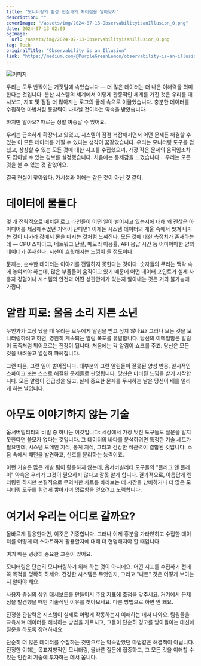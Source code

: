 ```yaml
---
title: "모니터링의 환상 현실과의 차이점을 알아보자"
description: ""
coverImage: "/assets/img/2024-07-13-ObservabilityisanIllusion_0.png"
date: 2024-07-13 02:09
ogImage: 
  url: /assets/img/2024-07-13-ObservabilityisanIllusion_0.png
tag: Tech
originalTitle: "Observability is an Illusion"
link: "https://medium.com/@PurpleGreenLemon/observability-is-an-illusion-08ecc4fea730"
---
```



![이미지](/assets/img/2024-07-13-ObservabilityisanIllusion_0.png)

우리는 모두 반짝이는 거짓말에 속았습니다 — 더 많은 데이터는 더 나은 이해력을 의미한다는 것입니다. 분산 시스템의 세계에서 이렇게 관종적인 체계를 가진 것은 우리를 대시보드, 지표 및 점점 더 많아지는 로그의 굴레 속으로 이끌었습니다. 충분한 데이터를 수집하면 마법처럼 통찰력이 나타날 것이라는 약속을 받았습니다.

하지만 알아요? 때로는 정말 짜증날 수 있어요.

우리는 급속하게 확장되고 있었고, 시스템이 점점 복잡해지면서 어떤 문제든 해결할 수 있는 이 모든 데이터를 가질 수 있다는 생각이 꿈같았습니다. 우리는 모니터링 도구를 겹쳤고, 상상할 수 있는 모든 것에 대한 지표를 수집했으며, 가장 작은 문제의 움직임조차도 잡아낼 수 있는 경보를 설정했습니다. 처음에는 통제감을 느꼈습니다... 우리는 모든 것을 볼 수 있는 것 같았어요.

<div class="content-ad"></div>

결국 현실이 찾아왔다. 가시성과 이해는 같은 것이 아닌 것 같다.

# 데이터에 물들다

몇 개 전략적으로 배치된 로그 라인들이 어떤 일이 벌어지고 있는지에 대해 꽤 괜찮은 아이디어를 제공해주었던 기억이 난다면? 이제는 시스템 데이터의 개울 속에서 씻겨 나가는 것이 나가라 강에서 물을 마시는 것처럼 느껴진다. 모든 것에 대한 측정치가 존재하는데 — CPU 스파이크, 네트워크 단절, 메모리 이용률, API 응답 시간 등 어마어마한 양의 데이터가 존재한다. 시선이 흐릿해지는 느낌이 들 정도이다.

문제는, 순수한 데이터는 이야기를 전달하지 못한다는 것이다. 숫자들의 무리는 맥락 속에 놓여져야 하는데, 많은 부품들이 움직이고 있기 때문에 어떤 데이터 포인트가 실제 사용자 경험이나 시스템의 안전과 어떤 상관관계가 있는지 알아내는 것은 거의 불가능에 가깝다.

<div class="content-ad"></div>

# 알람 피로: 울음 소리 지른 소년

무언가가 고장 났을 때 우리는 모두에게 알림을 받고 싶지 않나요? 그러나 모든 것을 모니터링하려고 하면, 영원히 계속되는 알림 폭포를 유발합니다. 당신의 이메일함은 알림이 폭죽처럼 튀어오르는 전장이 됩니다. 처음에는 각 알림이 쇼크를 주죠. 당신은 모든 것을 내려놓고 열심히 파헤칩니다.

그런 다음, 그런 일이 벌어집니다. 대부분의 그런 알림들이 잘못된 양성 반응, 일시적인 스파이크 또는 스스로 해결된 문제들로 판명됩니다. 당신은 마비된 느낌을 받기 시작합니다. 모든 알림이 긴급성을 잃고, 실제 중요한 문제를 무시하는 날은 당신이 배를 얼리게 하는 날입니다.

# 아무도 이야기하지 않는 기술

<div class="content-ad"></div>

옵서버빌리티의 비밀 중 하나는 이것입니다: 세상에서 가장 멋진 도구들도 질문을 알지 못한다면 쓸모가 없다는 것입니다. 그 데이터의 바다를 분석하려면 특정한 기술 세트가 필요한데, 시스템 도메인 지식, 통계 지식, 그리고 건강한 직관력이 결합된 것입니다. 소음 속에서 패턴을 발견하고, 신호를 분리하는 능력이죠.

이런 기술은 많은 개발 팀이 활용하지 않는데, 옵서버빌리티 도구들의 "플러그 앤 플레이" 약속은 우리가 그것이 필요하지 않다고 잘못 알게 합니다. 결과적으로, 아름답게 렌더링된 하지만 본질적으로 무의미한 차트를 바라보는 데 시간을 낭비하거나 더 많은 모니터링 도구를 힘겹게 쌓아가며 명료함을 얻으려고 노력합니다.

# 여기서 우리는 어디로 갈까요?

올바르게 활용한다면, 이것은 귀중합니다. 그러나 이제 흥분을 가라앉히고 수집한 데이터를 어떻게 더 스마트하게 활용할지에 대해 더 현명해져야 할 때입니다.

<div class="content-ad"></div>

여기 배운 굉장히 중요한 교훈이 있어요.

모니터링은 단순히 모니터링하기 위해 하는 것이 아니에요. 어떤 지표를 수집하기 전에 꼭 목적을 명확히 하세요. 건강한 시스템은 무엇인지, 그리고 "나쁜" 것은 어떻게 보이는지 알아야 해요.

사용자 중심의 상위 대시보드를 만들어서 주요 지표에 초점을 맞추세요. 거기에서 문제점을 발견했을 때만 기술적인 이유를 찾아보세요. 다른 방법으로 하면 안 돼요.

진정한 관찰력은 시스템이 실제로 어떻게 작동하는지 이해하는 데서 나와요. 팀원들을 교육시켜 데이터를 해석하는 방법을 가르치고, 그들이 단순히 경고를 받아들이는 대신에 질문을 하도록 장려하세요.

<div class="content-ad"></div>

단순히 더 많은 데이터를 수집하는 것만으로는 약속받았던 마법같은 해결책이 아닙니다. 진정한 이해는 목표지향적인 모니터링, 올바른 질문에 집중하고, 그 모든 것을 이해할 수 있는 인간의 기술에 투자하는 데서 옵니다.